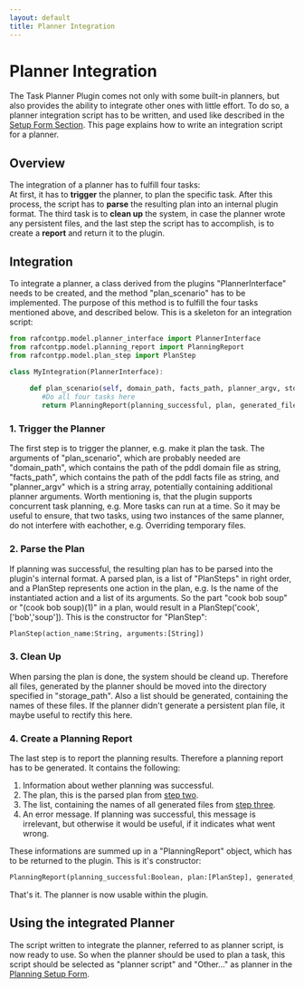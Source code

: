 ```yaml
---
layout: default
title: Planner Integration
---
```

# Planner Integration

The Task Planner Plugin comes not only with some built-in planners, but also provides the ability to integrate other ones with little effort. To do so, a planner integration script has to be written, and used like described in the [Setup Form Section](/PlanningSetupForm.md). This page explains how to write an integration script for a planner.    

## Overview

The integration of a planner has to fulfill four tasks:  
At first, it has to **trigger** the planner, to plan the specific task. After this process, the script has to **parse** the resulting plan into an internal plugin format. The third task is to **clean up** the system, in case the planner wrote any persistent files, and the last step the script has to accomplish, is to create a **report** and return it to the plugin. 

## Integration
To integrate a planner, a class derived from the plugins "PlannerInterface" needs to be created, and the method "plan_scenario" has to be implemented. The purpose of this method is to fulfill the four tasks mentioned above, and described below. This is a skeleton for an integration script: 

```Python
from rafcontpp.model.planner_interface import PlannerInterface
from rafcontpp.model.planning_report import PlanningReport
from rafcontpp.model.plan_step import PlanStep

class MyIntegration(PlannerInterface)ː
     
     def plan_scenario(self, domain_path, facts_path, planner_argv, storage_path):
        #Do all four tasks here
        return PlanningReport(planning_successful, plan, generated_files, error_message)
```
### 1. Trigger the Planner
The first step is to trigger the planner, e.g. make it plan the task. The arguments of "plan_scenario", which are probably needed are "domain_path", which contains the path of the pddl domain file as string, "facts_path", which contains the path of the pddl facts file as string, and "planner_argv" which is a string array, potentially containing additional planner arguments. Worth mentioning is, that the plugin supports concurrent task planning, e.g. More tasks can run at a time. So it may be useful to ensure, that two tasks, using two instances of the same planner, do not interfere with eachother, e.g. Overriding temporary files.   

### 2. Parse the Plan
If planning was successful, the resulting plan has to be parsed into the plugin's internal format. A parsed plan, is a list of "PlanSteps" in right order, and a PlanStep represents one action in the plan, e.g. Is the name of the instantiated action and a list of its arguments. So the part "cook bob soup" or "(cook bob soup)(1)" in a plan, would result in a PlanStep('cook',['bob','soup']). This is the constructor for "PlanStep":

```Python
PlanStep(action_name:String, arguments:[String])
```
### 3. Clean Up
When parsing the plan is done, the system should be cleand up. Therefore all files, generated by the planner should be moved into the directory specified in "storage_path". Also a list should be generated, containing the names of these files. If the planner didn't generate a persistent plan file, it maybe useful to rectify this here. 

### 4. Create a Planning Report
The last step is to report the planning results. Therefore a planning report has to be generated. It contains the following:  
1. Information about wether planning was successful.
2. The plan, this is the parsed plan from [step two](#2-parse-the-plan).
3. The list, containing the names of all generated files from [step three](#3-clean-up). 
4. An error message. If planning was successful, this message is irrelevant, but otherwise it would be useful, if it indicates what went wrong.  

These informations are summed up in a "PlanningReport" object, which has to be returned to the plugin. This is it's constructor:

```Python
PlanningReport(planning_successful:Boolean, plan:[PlanStep], generated_files:[String], error_message:String)
```

That's it. The planner is now usable within the plugin. 


## Using the integrated Planner
The script written to integrate the planner, referred to as planner script, is now ready to use.
So when the planner should be used to plan a task, this script should be selected as "planner script" and "Other..." as planner in the [Planning Setup Form](PlanningSetupForm.md).
